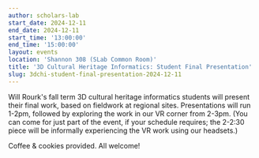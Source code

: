 ```yaml
---
author: scholars-lab
start_date: 2024-12-11
end_date: 2024-12-11
start_time: '13:00:00'
end_time: '15:00:00'
layout: events
location: 'Shannon 308 (SLab Common Room)'
title: '3D Cultural Heritage Informatics: Student Final Presentation'
slug: 3dchi-student-final-presentation-2024-12-11
---
```


Will Rourk's fall term 3D cultural heritage informatics students will present their final work, based on fieldwork at regional sites. Presentations will run 1-2pm, followed by exploring the work in our VR corner from 2-3pm. (You can come for just part of the event, if your schedule requires; the 2-2:30 piece will be informally experiencing the VR work using our headsets.)

Coffee & cookies provided. All welcome!
